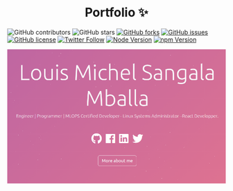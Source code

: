 <!-- PROJECT LOGO -->
<br />
<p align="center">
  <h1 align="center">Portfolio ✨</h1>

</p>

![GitHub contributors](https://img.shields.io/github/contributors/hashirshoaeb/home?color=ffcc66&style=for-the-badge)
![GitHub stars](https://img.shields.io/github/stars/hashirshoaeb/home?color=ffcc66&style=for-the-badge)
[![GitHub forks](https://img.shields.io/github/forks/hashirshoaeb/home?style=for-the-badge)](https://github.com/hashirshoaeb/star_book/network)
[![GitHub issues](https://img.shields.io/github/issues/hashirshoaeb/home?color=ffcc66&style=for-the-badge)](https://github.com/hashirshoaeb/star_book/issues)
[![GitHub license](https://img.shields.io/github/license/hashirshoaeb/home?style=for-the-badge)](https://github.com/hashirshoaeb/home/blob/master/LICENSE)
[![Twitter Follow](https://img.shields.io/twitter/follow/hashirshoaeb?color=ffcc66&logo=twitter&logoColor=ffffff&style=for-the-badge)](https://twitter.com/hashirshoaeb)
[![Node Version](https://img.shields.io/static/v1?label=Node&message=v16.16.0&color=026e00&style=for-the-badge)](https://nodejs.org)
[![npm Version](https://img.shields.io/static/v1?label=npm&message=8.11.0&color=cb0000&style=for-the-badge)](https://nodejs.org)

[![Site preview](/public/miki.png)](https://louismichel100.github.io)

